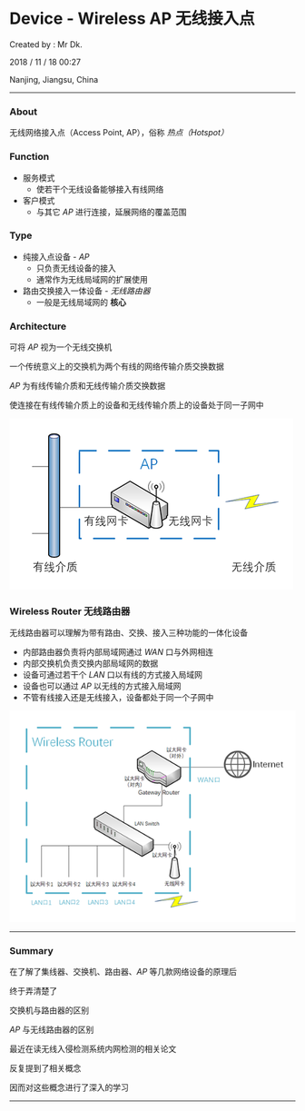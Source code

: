 # Device - Wireless AP 无线接入点

Created by : Mr Dk.

2018 / 11 / 18 00:27

Nanjing, Jiangsu, China

---

### About

无线网络接入点（Access Point, AP），俗称 _热点（Hotspot）_

### Function

* 服务模式
  * 使若干个无线设备能够接入有线网络
* 客户模式
  * 与其它 _AP_ 进行连接，延展网络的覆盖范围

### Type

* 纯接入点设备 - _AP_
  * 只负责无线设备的接入
  * 通常作为无线局域网的扩展使用
* 路由交换接入一体设备 - _无线路由器_
  * 一般是无线局域网的 __核心__

### Architecture

可将 _AP_ 视为一个无线交换机

一个传统意义上的交换机为两个有线的网络传输介质交换数据

_AP_ 为有线传输介质和无线传输介质交换数据

使连接在有线传输介质上的设备和无线传输介质上的设备处于同一子网中

![ap](../img/ap.png)

### Wireless Router 无线路由器

无线路由器可以理解为带有路由、交换、接入三种功能的一体化设备

* 内部路由器负责将内部局域网通过 _WAN_ 口与外网相连
* 内部交换机负责交换内部局域网的数据
* 设备可通过若干个 _LAN_ 口以有线的方式接入局域网
* 设备也可以通过 _AP_ 以无线的方式接入局域网
* 不管有线接入还是无线接入，设备都处于同一个子网中

![wireless-router](../img/wireless-router.png)

---

### Summary

在了解了集线器、交换机、路由器、_AP_ 等几款网络设备的原理后

终于弄清楚了

交换机与路由器的区别

_AP_ 与无线路由器的区别

最近在读无线入侵检测系统内网检测的相关论文

反复提到了相关概念

因而对这些概念进行了深入的学习

---


